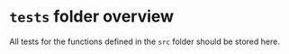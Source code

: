 # `tests` folder overview

All tests for the functions defined in the `src` folder should be stored here.
